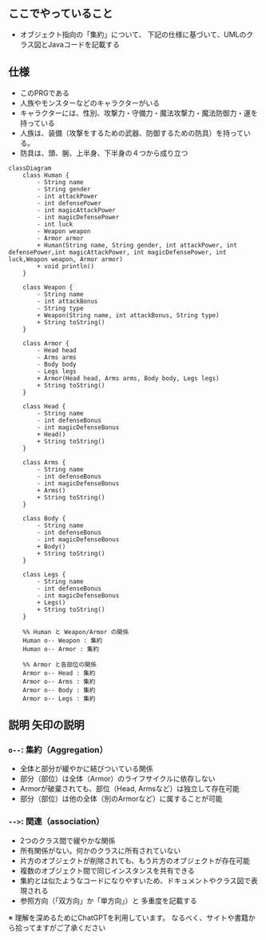 ## ここでやっていること
- オブジェクト指向の「集約」について、 下記の仕様に基づいて、UMLのクラス図とJavaコードを記載する

## 仕様
- このPRGである 
- 人族やモンスターなどのキャラクターがいる 
- キャラクターには、性別、攻撃力・守備力・魔法攻撃力・魔法防御力・運を持っている 
- 人族は、装備（攻撃をするための武器、防御するための防具）を持っている。 
- 防具は、頭、腕、上半身、下半身の４つから成り立つ


```mermaid
classDiagram
    class Human {
        - String name
        - String gender
        - int attackPower
        - int defensePower
        - int magicAttackPower
        - int magicDefensePower
        - int luck
        - Weapon weapon
        - Armor armor
        + Human(String name, String gender, int attackPower, int defensePower,int magicAttackPower, int magicDefensePower, int luck,Weapon weapon, Armor armor)
        + void println()
    }

    class Weapon {
        - String name
        - int attackBonus
        - String type
        + Weapon(String name, int attackBonus, String type)
        + String toString()
    }

    class Armor {
        - Head head
        - Arms arms
        - Body body
        - Legs legs
        + Armor(Head head, Arms arms, Body body, Legs legs)
        + String toString()
    }

    class Head {
        - String name
        - int defenseBonus
        - int magicDefenseBonus
        + Head()
        + String toString()
    }

    class Arms {
        - String name
        - int defenseBonus
        - int magicDefenseBonus
        + Arms()
        + String toString()
    }

    class Body {
        - String name
        - int defenseBonus
        - int magicDefenseBonus
        + Body()
        + String toString()
    }

    class Legs {
        - String name
        - int defenseBonus
        - int magicDefenseBonus
        + Legs()
        + String toString()
    }

    %% Human と Weapon/Armor の関係
    Human o-- Weapon : 集約
    Human o-- Armor : 集約

    %% Armor と各部位の関係
    Armor o-- Head : 集約
    Armor o-- Arms : 集約
    Armor o-- Body : 集約
    Armor o-- Legs : 集約
```

## 説明 矢印の説明
### `o--`: 集約（Aggregation）
- 全体と部分が緩やかに結びついている関係
- 部分（部位）は全体（Armor）のライフサイクルに依存しない
- Armorが破棄されても、部位（Head, Armsなど）は独立して存在可能
- 部分（部位）は他の全体（別のArmorなど）に属することが可能

### `-->`: 関連（association）
- 2つのクラス間で緩やかな関係
- 所有関係がない。何かのクラスに所有されていない
- 片方のオブジェクトが削除されても、もう片方のオブジェクトが存在可能 
- 複数のオブジェクト間で同じインスタンスを共有できる
- 集約とは似たようなコードになりやすいため、ドキュメントやクラス図で表現される
- 参照方向（「双方向」か「単方向」）と 多重度を記載する

※ 理解を深めるためにChatGPTを利用しています。
なるべく、サイトや書籍から拾ってますがご了承ください